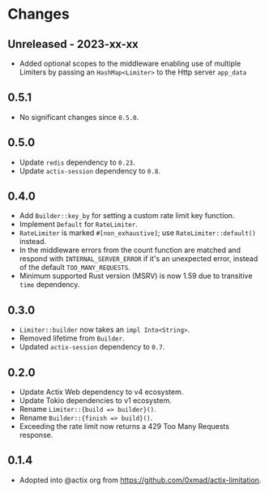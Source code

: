 # Changes

## Unreleased - 2023-xx-xx

- Added optional scopes to the middleware enabling use of multiple Limiters by passing an `HashMap<Limiter>` to the Http server `app_data`

## 0.5.1

- No significant changes since `0.5.0`.

## 0.5.0

- Update `redis` dependency to `0.23`.
- Update `actix-session` dependency to `0.8`.

## 0.4.0

- Add `Builder::key_by` for setting a custom rate limit key function.
- Implement `Default` for `RateLimiter`.
- `RateLimiter` is marked `#[non_exhaustive]`; use `RateLimiter::default()` instead.
- In the middleware errors from the count function are matched and respond with `INTERNAL_SERVER_ERROR` if it's an unexpected error, instead of the default `TOO_MANY_REQUESTS`.
- Minimum supported Rust version (MSRV) is now 1.59 due to transitive `time` dependency.

## 0.3.0

- `Limiter::builder` now takes an `impl Into<String>`.
- Removed lifetime from `Builder`.
- Updated `actix-session` dependency to `0.7`.

## 0.2.0

- Update Actix Web dependency to v4 ecosystem.
- Update Tokio dependencies to v1 ecosystem.
- Rename `Limiter::{build => builder}()`.
- Rename `Builder::{finish => build}()`.
- Exceeding the rate limit now returns a 429 Too Many Requests response.

## 0.1.4

- Adopted into @actix org from <https://github.com/0xmad/actix-limitation>.
